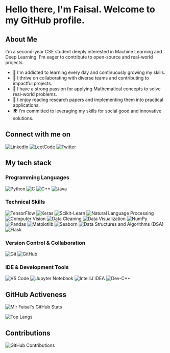 # Hello there, I'm Faisal. Welcome to my GitHub profile.

## About Me

I'm a second-year CSE student deeply interested in Machine Learning and Deep Learning. I'm eager to contribute to open-source and real-world projects.

- 🌱 I'm addicted to learning every day and continuously growing my skills.
- 🤝 I thrive on collaborating with diverse teams and contributing to impactful projects.
- 🧠 I have a strong passion for applying Mathematical concepts to solve real-world problems.
- 📝 I enjoy reading research papers and implementing them into practical applications.
- 🌍 I'm committed to leveraging my skills for social good and innovative solutions.


## Connect with me on

[![LinkedIn](https://img.shields.io/badge/-LinkedIn-blue)](https://www.linkedin.com/in/faisal-mir-845647238)
[![LeetCode](https://img.shields.io/badge/-LeetCode-yellow)](https://leetcode.com/u/Faisalleet_7/)
[![Twitter](https://img.shields.io/badge/-Twitter-blue)](https://twitter.com/mir_faisal72)

## My tech stack

### Programming Languages
![Python](https://img.shields.io/badge/-Python-blue)
![C](https://img.shields.io/badge/-C-blue)
![C++](https://img.shields.io/badge/-C++-blue)
![Java](https://img.shields.io/badge/-Java-yellow)

### Technical Skills
![TensorFlow](https://img.shields.io/badge/-TensorFlow-orange)
![Keras](https://img.shields.io/badge/-Keras-red)
![Scikit-Learn](https://img.shields.io/badge/-Scikit--Learn-blue)
![Natural Language Processing](https://img.shields.io/badge/-NLP-blue)
![Computer Vision](https://img.shields.io/badge/-Computer%20Vision-blue)
![Data Cleaning](https://img.shields.io/badge/-Data%20Cleaning-blue)
![Data Visualization](https://img.shields.io/badge/-Data%20Visualization-green)
![NumPy](https://img.shields.io/badge/-NumPy-blue)
![Pandas](https://img.shields.io/badge/-Pandas-purple)
![Matplotlib](https://img.shields.io/badge/-Matplotlib-blue)
![Seaborn](https://img.shields.io/badge/-Seaborn-blue)
![Data Structures and Algorithms (DSA)](https://img.shields.io/badge/-DSA-blue)
![Flask](https://img.shields.io/badge/-Flask-black)

### Version Control & Collaboration
![Git](https://img.shields.io/badge/-Git-orange)
![GitHub](https://img.shields.io/badge/-GitHub-orange)

### IDE & Development Tools
![VS Code](https://img.shields.io/badge/-VS%20Code-blue)
![Jupyter Notebook](https://img.shields.io/badge/-Jupyter%20Notebook-orange)
![IntelliJ IDEA](https://img.shields.io/badge/-IntelliJ%20IDEA-blue)
![Dev-C++](https://img.shields.io/badge/-Dev--C++-blue)

## GitHub Activeness

![Mir Faisal's GitHub Stats](https://github-readme-stats.vercel.app/api?username=Mirfaisal72&show_icons=true&theme=radical)

![Top Langs](https://github-readme-stats.vercel.app/api/top-langs/?username=Mirfaisal72&layout=compact&theme=radical)

## Contributions

![GitHub Contributions](https://github-contribution-stats.vercel.app/api/?username=Mirfaisal72)
